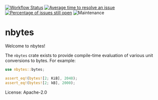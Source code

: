 [![Workflow Status](https://github.com/enarx/nbytes/workflows/test/badge.svg)](https://github.com/enarx/nbytes/actions?query=workflow%3A%22test%22)
[![Average time to resolve an issue](https://isitmaintained.com/badge/resolution/enarx/nbytes.svg)](https://isitmaintained.com/project/enarx/nbytes "Average time to resolve an issue")
[![Percentage of issues still open](https://isitmaintained.com/badge/open/enarx/nbytes.svg)](https://isitmaintained.com/project/enarx/nbytes "Percentage of issues still open")
![Maintenance](https://img.shields.io/badge/maintenance-activly--developed-brightgreen.svg)

# nbytes

Welcome to nbytes!

The `nbytes` crate exists to provide compile-time evaluation of various
unit conversions to bytes. For example:

```rust
use nbytes::bytes;

assert_eq!(bytes![2; KiB], 2048);
assert_eq!(bytes![2; kB], 2000);
```

License: Apache-2.0
